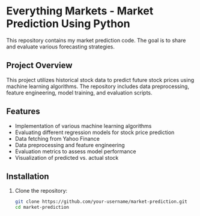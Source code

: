 # Everything Markets - Market Prediction Using Python

This repository contains my market prediction code. The goal is to share and evaluate various forecasting strategies.

## Project Overview

This project utilizes historical stock data to predict future stock prices using machine learning algorithms. The repository includes data preprocessing, feature engineering, model training, and evaluation scripts.

## Features 
- Implementation of various machine learning algorithms
- Evaluating different regression models for stock price prediction
- Data fetching from Yahoo Finance
- Data preprocessing and feature engineering
- Evaluation metrics to assess model performance
- Visualization of predicted vs. actual stock

## Installation

1. Clone the repository:
   ```bash
   git clone https://github.com/your-username/market-prediction.git
   cd market-prediction
